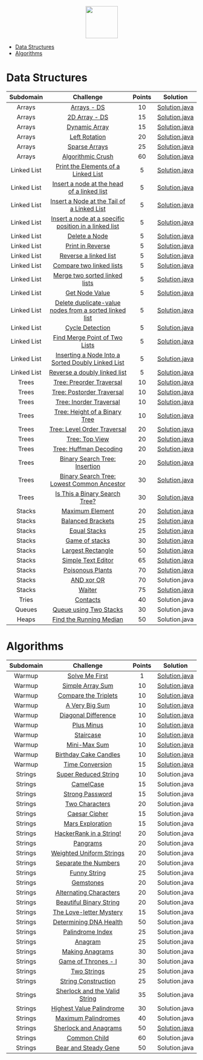 <p align="center">
    <a href="https://www.hackerrank.com/RodneyShag">
        <img height=85 src="https://d3keuzeb2crhkn.cloudfront.net/hackerrank/assets/styleguide/logo_wordmark-f5c5eb61ab0a154c3ed9eda24d0b9e31.svg">
    </a>

</p>



* [Data Structures](#data-structures)
* [Algorithms](#algorithms)

# Data Structures

|    Subdomain    |                                                                        Challenge                                                                       | Points |                                                                                                  Solution                                                                                                  |
|:---------------:|:------------------------------------------------------------------------------------------------------------------------------------------------------:|:------:|:----------------------------------------------------------------------------------------------------------------------------------------------------------------------------------------------------------:|
|      Arrays     | [Arrays - DS](https://www.hackerrank.com/challenges/arrays-ds)                                                                                         |   10   | [Solution.java](https://github.com/dalyodhran/HackerRank_Work/blob/master/Data%20Structures/Arrays/Arrays-DS.java)                                                                   |
|      Arrays     | [2D Array - DS](https://www.hackerrank.com/challenges/2d-array)                                                                                        |   15   | [Solution.java](https://github.com/dalyodhran/HackerRank_Work/blob/master/Data%20Structures/Arrays/2D-Arrays-DS.java)                                                               |
|      Arrays     | [Dynamic Array](https://www.hackerrank.com/challenges/dynamic-array)                                                                                   |   15   | [Solution.java](https://github.com/dalyodhran/HackerRank_Work/blob/master/Data%20Structures/Arrays/Dynamic-Array.java)                                                                   |
|      Arrays     | [Left Rotation](https://www.hackerrank.com/challenges/array-left-rotation)                                                                             |   20   | [Solution.java](https://github.com/dalyodhran/HackerRank_Work/blob/master/Data%20Structures/Arrays/Left-Rotation.java)                                                                   |
|      Arrays     | [Sparse Arrays](https://www.hackerrank.com/challenges/sparse-arrays)                                                                                   |   25   | [Solution.java](https://github.com/dalyodhran/HackerRank_Work/blob/master/Data%20Structures/Arrays/Sparse-Arrays.java)                                                                   |
|      Arrays     | [Algorithmic Crush](https://www.hackerrank.com/challenges/crush)                                                                                       |   60   | [Solution.java](https://github.com/dalyodhran/HackerRank_Work/blob/master/Data%20Structures/Arrays/Array-Manipulation.java)                                                               |
|   Linked List   | [Print the Elements of a Linked List](https://www.hackerrank.com/challenges/print-the-elements-of-a-linked-list)                                       |    5   | [Solution.java](https://github.com/dalyodhran/HackerRank_Work/blob/master/Data%20Structures/LinkedList/PrintLinkList.java)                           |
|   Linked List   | [Insert a node at the head of a linked list](https://www.hackerrank.com/challenges/insert-a-node-at-the-head-of-a-linked-list)                         |    5   | [Solution.java](https://github.com/dalyodhran/HackerRank_Work/blob/master/Data%20Structures/LinkedList/InsertNode.java)              |
|   Linked List   | [Insert a Node at the Tail of a Linked List](https://www.hackerrank.com/challenges/insert-a-node-at-the-tail-of-a-linked-list)                         |    5   | [Solution.java](https://github.com/dalyodhran/HackerRank_Work/blob/master/Data%20Structures/LinkedList/InsertNodeTail.java)              |
|   Linked List   | [Insert a node at a specific position in a linked list](https://www.hackerrank.com/challenges/insert-a-node-at-a-specific-position-in-a-linked-list)   |    5   | [Solution.java](https://github.com/dalyodhran/HackerRank_Work/blob/master/Data%20Structures/LinkedList/InsertNodeAtPosition.java) |
|   Linked List   | [Delete a Node](https://www.hackerrank.com/challenges/delete-a-node-from-a-linked-list)                                                                |    5   | [Solution.java](https://github.com/dalyodhran/HackerRank_Work/blob/master/Data%20Structures/LinkedList/DeleteNode.java)                                                         |
|   Linked List   | [Print in Reverse](https://www.hackerrank.com/challenges/print-the-elements-of-a-linked-list-in-reverse)                                               |    5   | [Solution.java](https://github.com/dalyodhran/HackerRank_Work/blob/master/Data%20Structures/LinkedList/PrintReveres.java)                                                      |
|   Linked List   | [Reverse a linked list](https://www.hackerrank.com/challenges/reverse-a-linked-list)                                                                   |    5   | [Solution.java](https://github.com/dalyodhran/HackerRank_Work/blob/master/Data%20Structures/LinkedList/ReverseLinkedList.java)                                               |
|   Linked List   | [Compare two linked lists](https://www.hackerrank.com/challenges/compare-two-linked-lists)                                                             |    5   | [Solution.java](https://github.com/dalyodhran/HackerRank_Work/blob/master/Data%20Structures/LinkedList/CompareLinkList.java)                                            |
|   Linked List   | [Merge two sorted linked lists](https://www.hackerrank.com/challenges/merge-two-sorted-linked-lists)                                                   |    5   | [Solution.java](https://github.com/dalyodhran/HackerRank_Work/blob/master/Data%20Structures/LinkedList/MergeLinkList.java)                                     |
|   Linked List   | [Get Node Value](https://www.hackerrank.com/challenges/get-the-value-of-the-node-at-a-specific-position-from-the-tail)                                 |    5   | [Solution.java](https://github.com/dalyodhran/HackerRank_Work/blob/master/Data%20Structures/LinkedList/GetNodeValue.java)                                                        |
|   Linked List   | [Delete duplicate-value nodes from a sorted linked list](https://www.hackerrank.com/challenges/delete-duplicate-value-nodes-from-a-sorted-linked-list) |    5   | [Solution.java](https://github.com/dalyodhran/HackerRank_Work/blob/master/Data%20Structures/LinkedList/DeleteDuplicateNodes.java)      |
|   Linked List   | [Cycle Detection](https://www.hackerrank.com/challenges/detect-whether-a-linked-list-contains-a-cycle)                                                 |    5   | [Solution.java](https://github.com/dalyodhran/HackerRank_Work/blob/master/Data%20Structures/LinkedList/CycleDetection.java)                                                         |
|   Linked List   | [Find Merge Point of Two Lists](https://www.hackerrank.com/challenges/find-the-merge-point-of-two-joined-linked-lists)                                 |    5   | [Solution.java](https://github.com/dalyodhran/HackerRank_Work/blob/master/Data%20Structures/LinkedList/FindMergePointLinkLists.java)                                   |
|   Linked List   | [Inserting a Node Into a Sorted Doubly Linked List](https://www.hackerrank.com/challenges/insert-a-node-into-a-sorted-doubly-linked-list)              |    5   | [Solution.java](https://github.com/dalyodhran/HackerRank_Work/blob/master/Data%20Structures/LinkedList/InsertNodeDoublyLinkedList.java)         |
|   Linked List   | [Reverse a doubly linked list](https://www.hackerrank.com/challenges/reverse-a-doubly-linked-list)                                                     |    5   | [Solution.java](https://github.com/dalyodhran/HackerRank_Work/blob/master/Data%20Structures/LinkedList/ReverseDoublyLinkedList.java)                                      |
|      Trees      | [Tree: Preorder Traversal](https://www.hackerrank.com/challenges/tree-preorder-traversal)                                                              |   10   | [Solution.java](https://github.com/dalyodhran/HackerRank_Work/blob/master/Data%20Structures/Trees/PostOrderTraversal.java)                                                    |
|      Trees      | [Tree: Postorder Traversal](https://www.hackerrank.com/challenges/tree-postorder-traversal)                                                            |   10   | [Solution.java](https://github.com/dalyodhran/HackerRank_Work/blob/master/Data%20Structures/Trees/PostOrderTraversal.java)                                                   |
|      Trees      | [Tree: Inorder Traversal](https://www.hackerrank.com/challenges/tree-inorder-traversal)                                                                |   10   | [Solution.java](https://github.com/dalyodhran/HackerRank_Work/blob/master/Data%20Structures/Trees/InOrderTraversal.java)                                                     |
|      Trees      | [Tree: Height of a Binary Tree](https://www.hackerrank.com/challenges/tree-height-of-a-binary-tree)                                                    |   10   | [Solution.java](https://github.com/dalyodhran/HackerRank_Work/blob/master/Data%20Structures/Trees/HeightOfTree.java)                                         |
|      Trees      | [Tree: Level Order Traversal](https://www.hackerrank.com/challenges/tree-level-order-traversal)                                                        |   20   | [Solution.java](https://github.com/dalyodhran/HackerRank_Work/blob/master/Data%20Structures/Trees/LevelOrderTraversal.java)                                               |
|      Trees      | [Tree: Top View](https://www.hackerrank.com/challenges/tree-top-view)                                                                                  |   20   | [Solution.java](https://github.com/dalyodhran/HackerRank_Work/blob/master/Data%20Structures/Trees/TopViewTree.java)                                                              |
|      Trees      | [Tree: Huffman Decoding](https://www.hackerrank.com/challenges/tree-huffman-decoding)                                                                  |   20   | [Solution.java](https://github.com/dalyodhran/HackerRank_Work/blob/master/Data%20Structures/Trees/HuffmanDecoder.java)                                                      |
|      Trees      | [Binary Search Tree: Insertion](https://www.hackerrank.com/challenges/binary-search-tree-insertion)                                                    |   20   | [Solution.java](https://github.com/dalyodhran/HackerRank_Work/blob/master/Data%20Structures/Trees/InsertingNode.java)                                             |
|      Trees      | [Binary Search Tree: Lowest Common Ancestor](https://www.hackerrank.com/challenges/binary-search-tree-lowest-common-ancestor)                          |   30   | [Solution.java](https://github.com/dalyodhran/HackerRank_Work/blob/master/Data%20Structures/Trees/LowestCommanAncester.java)                            |
|      Trees      | [Is This a Binary Search Tree?](https://www.hackerrank.com/challenges/is-binary-search-tree)                                                           |   30   | [Solution.java](https://github.com/dalyodhran/HackerRank_Work/blob/master/Data%20Structures/Trees/IsBinarySearchTree.java)                                             |
|      Stacks     | [Maximum Element](https://www.hackerrank.com/challenges/maximum-element)                                                                               |   20   | [Solution.java](https://github.com/dalyodhran/HackerRank_Work/blob/master/Data%20Structures/Trees/MaxElement.java)                                                                 |
|      Stacks     | [Balanced Brackets](https://www.hackerrank.com/challenges/balanced-brackets)                                                                           |   25   | [Solution.java](https://github.com/dalyodhran/HackerRank_Work/blob/master/Data%20Structures/Trees/BalenceBrakets.java)                                                               |
|      Stacks     | [Equal Stacks](https://www.hackerrank.com/challenges/equal-stacks)                                                                           |   25   | [Solution.java](https://github.com/dalyodhran/HackerRank_Work/blob/master/Data%20Structures/Trees/EqualStacks.java)                                                               |
|      Stacks     | [Game of stacks](https://www.hackerrank.com/challenges/game-of-two-stacks)                                                                           |   30   | [Solution.java](https://github.com/dalyodhran/HackerRank_Work/blob/master/Data%20Structures/Trees/GameOfTwoStacks.java)                                                              |
|      Stacks     | [Largest Rectangle](https://www.hackerrank.com/challenges/largest-rectangle)                                                                           |   50   | [Solution.java](https://github.com/dalyodhran/HackerRank_Work/blob/master/Data%20Structures/Trees/LargestRectangle.java)                                                               |
|      Stacks     | [Simple Text Editor](https://www.hackerrank.com/challenges/simple-text-editor)                                                                           |   65   | [Solution.java](https://github.com/dalyodhran/HackerRank_Work/blob/master/Data%20Structures/Trees/SimpleTextEditor.java)                                                               |
|      Stacks     | [Poisonous Plants](https://www.hackerrank.com/challenges/poisonous-plants)                                                                           |   70   | [Solution.java](https://github.com/dalyodhran/HackerRank_Work/blob/master/Data%20Structures/Trees/PoisonousPlants.java)                                                               |
|      Stacks     | [AND xor OR](https://www.hackerrank.com/challenges/and-xor-or)                                                                           |   70   | Solution.java                                                               |
|      Stacks     | [Waiter](https://www.hackerrank.com/challenges/waiter)                                                                           |   75   | [Solution.java](https://github.com/dalyodhran/HackerRank_Work/blob/master/Data%20Structures/Trees/Waiter.java)                                                               |
|      Tries      | [Contacts](https://www.hackerrank.com/challenges/contacts)                                                                                             |   40   | Solution.java                                                                            |
|      Queues     | [Queue using Two Stacks](https://www.hackerrank.com/challenges/queue-using-two-stacks)                                                                 |   30   | Solution.java                                                      |
|      Heaps      | [Find the Running Median](https://www.hackerrank.com/challenges/find-the-running-median)                                                               |   50   | Solution.java                                                      |



# Algorithms

|    Subdomain    |                                                                        Challenge                                                                       | Points |                                                                                                  Solution                                                                                                  |
|:---------------:|:------------------------------------------------------------------------------------------------------------------------------------------------------:|:------:|:----------------------------------------------------------------------------------------------------------------------------------------------------------------------------------------------------------:|
|      Warmup     | [Solve Me First](https://www.hackerrank.com/challenges/solve-me-first)                                                                                         |   1   | [Solution.java](https://github.com/dalyodhran/HackerRank/blob/master/Algorithms/Warmup/SolveMeFirst.java)                                                                   |
|      Warmup     | [Simple Array Sum](https://www.hackerrank.com/challenges/simple-array-sum)                                                                                         |   10   | [Solution.java](https://github.com/dalyodhran/HackerRank/blob/master/Algorithms/Warmup/SimpleArraySum.java)                                                                   |
|      Warmup     | [Compare the Triplets](https://www.hackerrank.com/challenges/compare-the-triplets)                                                                                         |   10   | [Solution.java](https://github.com/dalyodhran/HackerRank/blob/master/Algorithms/Warmup/CompareTheTriplets.java)                                                                   |
|      Warmup     | [A Very Big Sum](https://www.hackerrank.com/challenges/a-very-big-sum)                                                                                         |   10   | [Solution.java](https://github.com/dalyodhran/HackerRank/blob/master/Algorithms/Warmup/AVeryBigSum.java)                                                                   |
|      Warmup     | [Diagonal Difference](https://www.hackerrank.com/challenges/diagonal-difference)                                                                                         |   10   | [Solution.java](https://github.com/dalyodhran/HackerRank/blob/master/Algorithms/Warmup/DiagonalDifference.java)                                                                   |
|      Warmup     | [Plus Minus](https://www.hackerrank.com/challenges/plus-minus)                                                                                         |   10   | [Solution.java](https://github.com/dalyodhran/HackerRank/blob/master/Algorithms/Warmup/PlusMinus.java)                                                                   |
|      Warmup     | [Staircase](https://www.hackerrank.com/challenges/staircase)                                                                                         |   10   | [Solution.java](https://github.com/dalyodhran/HackerRank/blob/master/Algorithms/Warmup/Staircase.java)                                                                   |
|      Warmup     | [Mini-Max Sum](https://www.hackerrank.com/challenges/mini-max-sum)                                                                                         |   10   | [Solution.java](https://github.com/dalyodhran/HackerRank/blob/master/Algorithms/Warmup/Mini-MaxSum.java)                                                                   |
|      Warmup     | [Birthday Cake Candles](https://www.hackerrank.com/challenges/birthday-cake-candles)                                                                                         |   10   | [Solution.java](https://github.com/dalyodhran/HackerRank/blob/master/Algorithms/Warmup/BirthdayCakeCandles.java)                                                                   |
|      Warmup     | [Time Conversion](https://www.hackerrank.com/challenges/time-conversion)                                                                                         |   15   | [Solution.java](https://github.com/dalyodhran/HackerRank/blob/master/Algorithms/Warmup/TimeConversion.java)                                                                   |
|      Strings     | [Super Reduced String](https://www.hackerrank.com/challenges/reduced-string)                                                                                         |   10   | Solution.java                                                                   |
|      Strings     | [CamelCase](https://www.hackerrank.com/challenges/camelcase)                                                                                         |   15   | Solution.java                                                                   |
|      Strings     | [Strong Password](https://www.hackerrank.com/challenges/strong-password)                                                                                         |   15   | Solution.java                                                                   |
|      Strings     | [Two Characters](https://www.hackerrank.com/challenges/two-characters)                                                                                         |   20   | Solution.java                                                                   |
|      Strings     | [Caesar Cipher](https://www.hackerrank.com/challenges/caesar-cipher-1)                                                                                         |   15   | Solution.java                                                                   |
|      Strings     | [Mars Exploration](https://www.hackerrank.com/challenges/mars-exploration)                                                                                         |   15   | Solution.java                                                                   |
|      Strings     | [HackerRank in a String!](https://www.hackerrank.com/challenges/hackerrank-in-a-string)                                                                                         |   20   | Solution.java                                                                   |
|      Strings     | [Pangrams](https://www.hackerrank.com/challenges/pangrams)                                                                                         |   20   | Solution.java                                                                   |
|      Strings     | [Weighted Uniform Strings](https://www.hackerrank.com/challenges/weighted-uniform-string)                                                                                         |   20   | Solution.java                                                                   |
|      Strings     | [Separate the Numbers](https://www.hackerrank.com/challenges/separate-the-numbers)                                                                                         |   20   | Solution.java                                                                   |
|      Strings     | [Funny String](https://www.hackerrank.com/challenges/funny-stringg)                                                                                         |   25   | Solution.java                                                                   |
|      Strings     | [Gemstones](https://www.hackerrank.com/challenges/gem-stones)                                                                                         |   20   | Solution.java                                                                   |
|      Strings     | [Alternating Characters](https://www.hackerrank.com/challenges/alternating-characters)                                                                                         |   20   | Solution.java                                                                   |
|      Strings     | [Beautiful Binary String](https://www.hackerrank.com/challenges/beautiful-binary-string)                                                                                         |   20   | Solution.java                                                                   |
|      Strings     | [The Love-letter Mystery](https://www.hackerrank.com/challenges/the-love-letter-mystery)                                                                                         |   15   | Solution.java                                                                   |
|      Strings     | [Determining DNA Health](https://www.hackerrank.com/challenges/determining-dna-health)                                                                                         |   50   | Solution.java                                                                   |
|      Strings     | [Palindrome Index](https://www.hackerrank.com/challenges/palindrome-index)                                                                                         |   25   | Solution.java                                                                   |
|      Strings     | [Anagram](https://www.hackerrank.com/challenges/anagram)                                                                                         |   25   | Solution.java                                                                   |
|      Strings     | [Making Anagrams](https://www.hackerrank.com/challenges/making-anagrams)                                                                                         |   30   | Solution.java                                                                   |
|      Strings     | [Game of Thrones - I](https://www.hackerrank.com/challenges/game-of-thrones)                                                                                         |   30   | Solution.java                                                                   |
|      Strings     | [Two Strings](https://www.hackerrank.com/challenges/two-strings)                                                                                         |   25   | Solution.java                                                                   |
|      Strings     | [String Construction](https://www.hackerrank.com/challenges/string-construction)                                                                                         |   25   | Solution.java                                                                   |
|      Strings     | [Sherlock and the Valid String](https://www.hackerrank.com/challenges/sherlock-and-valid-string)                                                                                         |   35   | Solution.java                                                                   |
|      Strings     | [Highest Value Palindrome](https://www.hackerrank.com/challenges/richie-rich)                                                                                         |   30   | Solution.java                                                                   |
|      Strings     | [Maximum Palindromes](https://www.hackerrank.com/challenges/maximum-palindromes)                                                                                         |   40   | Solution.java                                                                   |
|      Strings     | [Sherlock and Anagrams](https://www.hackerrank.com/challenges/sherlock-and-anagrams)                                                                                         |   50   | [Solution.java](https://github.com/dalyodhran/HackerRank/blob/master/Algorithms/Strings/SherlockAndAnagrams.java)                                                                   |
|      Strings     | [Common Child](https://www.hackerrank.com/challenges/common-child)                                                                                         |   60   | Solution.java                                                                   |
|      Strings     | [Bear and Steady Gene](https://www.hackerrank.com/challenges/bear-and-steady-gene)                                                                                         |   50   | Solution.java                                                                   |
